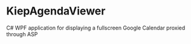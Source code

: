 # KiepAgendaViewer
C# WPF application for displaying a fullscreen Google Calendar proxied through ASP
